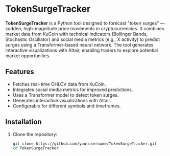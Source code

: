 # TokenSurgeTracker

**TokenSurgeTracker** is a Python tool designed to forecast "token surges" — sudden, high-magnitude price movements in cryptocurrencies. It combines market data from KuCoin with technical indicators (Bollinger Bands, Stochastic Oscillator) and social media metrics (e.g., X activity) to predict surges using a Transformer-based neural network. The tool generates interactive visualizations with Altair, enabling traders to explore potential market opportunities.

## Features
- Fetches real-time OHLCV data from KuCoin.
- Integrates social media metrics for improved predictions.
- Uses a Transformer model to detect token surges.
- Generates interactive visualizations with Altair.
- Configurable for different symbols and timeframes.

## Installation

1. Clone the repository:
   ```bash
   git clone https://github.com/yourusername/TokenSurgeTracker.git
   cd TokenSurgeTracker
